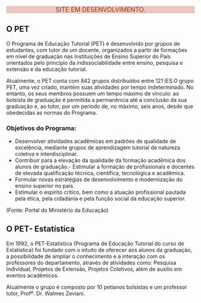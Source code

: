 <!-- alert-info, alert-warning, alert-danger -->

<div class="alert alert-success" style="font-size:120%; font-weight: normal; color: #931;
background-color: #e9c8c1; border-color: #cb703f;">
<center>

SITE EM DESENVOLVIMENTO.</br>

</center>
</div>
 
## O PET

O Programa de Educação Tutorial (PET) é desenvolvido por grupos de 
estudantes, com tutor de um docente, organizados a partir de formações 
em nível de graduação nas Instituições de Ensino Superior do País 
orientados pelo princípio da indissociabilidade entre ensino, pesquisa e 
extensão e da educação tutorial.

Atualmente, o PET conta com 842 grupos distribuídos entre 121 IES.O 
grupo PET, uma vez criado, mantém suas atividades por tempo indeterminado.
No entanto, os seus membros possuem um tempo máximo de vínculo: ao bolsista
de graduação é permitida a permanência até a conclusão da sua graduação e,
ao tutor, por um período de, no máximo, seis anos, desde que obedecidas as
normas do Programa.

### Objetivos do Programa:

- Desenvolver atividades acadêmicas em padrões de qualidade de excelência, 
  mediante grupos de aprendizagem tutorial de natureza coletiva e 
  interdisciplinar.
- Contribuir para a elevação da qualidade da formação acadêmica dos alunos 
  de graduação.- Estimular a formação de profissionais e docentes de elevada 
  qualificação técnica, científica, tecnológica e acadêmica.
- Formular novas estratégias de desenvolvimento e modernização do ensino 
  superior no país.
- Estimular o espírito crítico, bem como a atuação profissional pautada 
  pela ética, pela cidadania e pela função social da educação superior.
  
(Fonte: Portal do Ministério da Educação)

## O PET- Estatística

Em 1992, o PET-Estatística (Programa de Educação Tutorial do curso de 
Estatística) foi fundado com o intuito de oferecer aos alunos da graduação, 
a possibilidade de ampliar o conhecimento e a interação com os professores 
do departamento, através de atividades como: Pesquisa Indivídual, Projetos 
de Extensão, Projetos Coletivos, além de auxilio em eventos acadêmicos.  
    
Atualmente o grupo é composto por 10 petianos bolsistas e um professor 
tutor, Profº. Dr. Walmes Zeviani.
